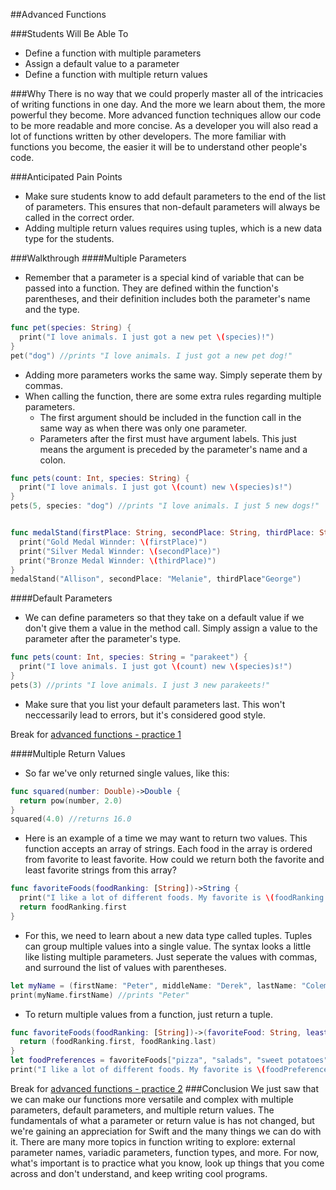 ##Advanced Functions

###Students Will Be Able To
- Define a function with multiple parameters
- Assign a default value to a parameter
- Define a function with multiple return values


###Why
There is no way that we could properly master all of the intricacies of writing functions in one day. And the more we learn about them, the more powerful they become. More advanced function techniques allow our code to be more readable and more concise. As a developer you will also read a lot of functions written by other developers. The more familiar with functions you become, the easier it will be to understand other people's code.  

###Anticipated Pain Points
- Make sure students know to add default parameters to the end of the list of parameters. This ensures that non-default parameters will always be called in the correct order.
- Adding multiple return values requires using tuples, which is a new data type for the students.


###Walkthrough
####Multiple Parameters
- Remember that a parameter is a special kind of variable that can be passed into a function. They are defined within the function's parentheses, and their definition includes both the parameter's name and the type.
```Swift
func pet(species: String) {
  print("I love animals. I just got a new pet \(species)!")
}
pet("dog") //prints "I love animals. I just got a new pet dog!" 
```
- Adding more parameters works the same way. Simply seperate them by commas.
- When calling the function, there are some extra rules regarding multiple parameters. 
  - The first argument should be included in the function call in the same way as when there was only one parameter.
  - Parameters after the first must have argument labels. This just means the argument is preceded by the parameter's name and a colon.
```Swift
func pets(count: Int, species: String) {
  print("I love animals. I just got \(count) new \(species)s!")
}
pets(5, species: "dog") //prints "I love animals. I just 5 new dogs!"


func medalStand(firstPlace: String, secondPlace: String, thirdPlace: String) {
  print("Gold Medal Winnder: \(firstPlace)")
  print("Silver Medal Winnder: \(secondPlace)")
  print("Bronze Medal Winnder: \(thirdPlace)")
}
medalStand("Allison", secondPlace: "Melanie", thirdPlace"George")
```

####Default Parameters
- We can define parameters so that they take on a default value if we don't give them a value in the method call. Simply assign a value to the parameter after the parameter's type.
```Swift
func pets(count: Int, species: String = "parakeet") {
  print("I love animals. I just got \(count) new \(species)s!")
}
pets(3) //prints "I love animals. I just 3 new parakeets!"
```
- Make sure that you list your default parameters last. This won't neccessarily lead to errors, but it's considered good style.

Break for [advanced functions - practice 1](https://github.com/upperlinecode/intro-to-swift/tree/master/day-3/AdvancedFunctionsPractice1.playground)

####Multiple Return Values
- So far we've only returned single values, like this:
```Swift
func squared(number: Double)->Double {
  return pow(number, 2.0)
}
squared(4.0) //returns 16.0
```
- Here is an example of a time we may want to return two values. This function accepts an array of strings. Each food in the array is ordered from favorite to least favorite. How could we return both the favorite and least favorite strings from this array?
```Swift
func favoriteFoods(foodRanking: [String])->String {
  print("I like a lot of different foods. My favorite is \(foodRanking.first) and my least favorite is \(foodRanking.last).")
  return foodRanking.first
}
```
- For this, we need to learn about a new data type called tuples. Tuples can group multiple values into a single value. The syntax looks a little like listing multiple parameters. Just seperate the values with commas, and surround the list of values with parentheses.
```Swift
let myName = (firstName: "Peter", middleName: "Derek", lastName: "Coleman")
print(myName.firstName) //prints "Peter"
```
- To return multiple values from a function, just return a tuple.
```Swift
func favoriteFoods(foodRanking: [String])->(favoriteFood: String, leastFavoriteFood: String) {
  return (foodRanking.first, foodRanking.last)
}
let foodPreferences = favoriteFoods["pizza", "salads", "sweet potatoes", "chicken", "corn on the cob", "pasta"]
print("I like a lot of different foods. My favorite is \(foodPreferences.favoriteFood) and my least favorite is \(foodPreferences.leastFavoriteFood).")
```

Break for [advanced functions - practice 2](https://github.com/upperlinecode/intro-to-swift/tree/master/day-3/AdvancedFunctionsPractice2.playground)
###Conclusion
We just saw that we can make our functions more versatile and complex with multiple parameters, default parameters, and multiple return values. The fundamentals of what a parameter or return value is has not changed, but we're gaining an appreciation for Swift and the many things we can do with it.
There are many more topics in function writing to explore: external parameter names, variadic parameters, function types, and more. For now, what's important is to practice what you know, look up things that you come across and don't understand, and keep writing cool programs.
